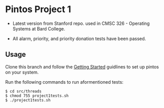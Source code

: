 # Pintos Project 1

- Latest version from Stanford repo. used in CMSC 326 - Operating Systems at Bard College.

- All alarm, priority, and priority donation tests have been passed.

## Usage

Clone this branch and follow the [Getting Started](https://web.stanford.edu/class/cs140/projects/pintos/pintos_1.html) guidlines to set up pintos on your system.

Run the following commands to run aformentioned tests:

    $ cd src/threads
    $ chmod 755 project1tests.sh
    $ ./project1tests.sh
 
